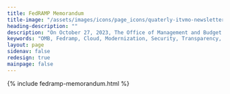 ```yaml
---
title: FedRAMP Memorandum
title-image: "/assets/images/icons/page_icons/quaterly-itvmo-newsletter.svg"
heading-description: ""
description: "On October 27, 2023, The Office of Management and Budget (OMB)released a draft memorandum aimed at modernizing the Federal Risk and Authorization Management Program (FedRAMP), inviting public comment on the proposal. Initially established in 2011, FedRAMP was designed to evaluate the security of commercial cloud services, enabling federal agencies to leverage these services efficiently and securely. However, the complexity and diversity of today's cloud services have outgrown the original framework of FedRAMP, necessitating an update to address the current cloud environment's challenges."
keywords: "OMB, Fedramp, Cloud, Modernization, Security, Transparency, Authorization, Emerging Technology"
layout: page
sidenav: false
redesign: true
mainpage: false
---
```


{% include fedramp-memorandum.html %}
